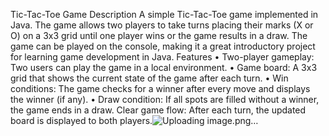 Tic-Tac-Toe Game
Description
A simple Tic-Tac-Toe game implemented in Java. The game allows two players to take turns placing their marks (X or O) on a 3x3 grid until one player wins or the game results in a draw. The game can be played on the console, making it a great introductory project for learning game development in Java.
Features
	• Two-player gameplay: Two users can play the game in a local environment.
	• Game board: A 3x3 grid that shows the current state of the game after each turn.
	• Win conditions: The game checks for a winner after every move and displays the winner (if any).
	• Draw condition: If all spots are filled without a winner, the game ends in a draw.
Clear game flow: After each turn, the updated board is displayed to both players.![Uploading image.png…]()
